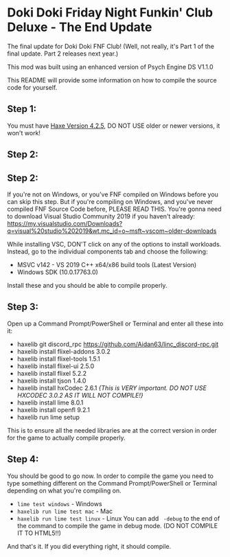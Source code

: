 # Doki Doki Friday Night Funkin' Club Deluxe - The End Update
The final update for Doki Doki FNF Club! (Well, not really, it's Part 1 of the final update. Part 2 releases next year.)

This mod was built using an enhanced version of Psych Engine DS V1.1.0

This README will provide some information on how to compile the source code for yourself.

## Step 1:
You must have [Haxe Version 4.2.5](https://haxe.org/download/version/4.2.5/), DO NOT USE older or newer versions, it won't work!

## Step 2:

## Step 2:
If you're not on Windows, or you've FNF compiled on Windows before you can skip this step.
But if you're compiling on Windows, and you've never compiled FNF Source Code before, PLEASE READ THIS.
You're gonna need to download Visual Studio Community 2019 if you haven't already:
https://my.visualstudio.com/Downloads?q=visual%20studio%202019&wt.mc_id=o~msft~vscom~older-downloads

While installing VSC, DON'T click on any of the options to install workloads. 
Instead, go to the individual components tab and choose the following:
- MSVC v142 - VS 2019 C++ x64/x86 build tools (Latest Version)
- Windows SDK (10.0.17763.0)

Install these and you should be able to compile properly.

## Step 3:
Open up a Command Prompt/PowerShell or Terminal and enter all these into it:
  - haxelib git discord_rpc https://github.com/Aidan63/linc_discord-rpc.git
  - haxelib install flixel-addons 3.0.2
  - haxelib install flixel-tools 1.5.1
  - haxelib install flixel-ui 2.5.0
  - haxelib install flixel 5.2.2
  - haxelib install tjson 1.4.0
  - haxelib install hxCodec 2.6.1 *{This is VERY important. DO NOT USE HXCODEC 3.0.2 AS IT WILL NOT COMPILE!}*
  - haxelib install lime 8.0.1
  - haxelib install openfl 9.2.1
  - haxelib run lime setup

This is to ensure all the needed libraries are at the correct version in order for the game to actually compile properly.

## Step 4:
You should be good to go now.
In order to compile the game you need to type something different on the Command Prompt/PowerShell or Terminal depending on what you're compiling on.
- `lime test windows` - Windows
- `haxelib run lime test mac` - Mac
- `haxelib run lime test linux` - Linux
You can add ` -debug` to the end of the command to compile the game in debug mode.
(DO NOT COMPILE IT TO HTML5!!)

And that's it. If you did everything right, it should compile.